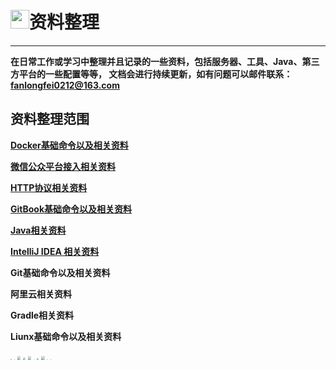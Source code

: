 # <img src="http://gitbookresource.fanlongfei.com/data.png" width="30" height="30" />资料整理

---

**在日常工作或学习中整理并且记录的一些资料，包括服务器、工具、Java、第三方平台的一些配置等等，
文档会进行持续更新，如有问题可以邮件联系：fanlongfei0212@163.com**

## 资料整理范围

**[Docker基础命令以及相关资料](docker/docker1.md)**

**[微信公众平台接入相关资料](wechat/wechat1.md)**

**[HTTP协议相关资料](http/http1.md)**

**[GitBook基础命令以及相关资料](gitbook/gitbook1.md)**

**[Java相关资料](java/springboot/springboot1.md)**

**[IntelliJ IDEA 相关资料](idea/idea1.md)**

**Git基础命令以及相关资料**

**阿里云相关资料**

**Gradle相关资料**

**Liunx基础命令以及相关资料**

<img src="http://gitbookresource.fanlongfei.com/docker.jpeg" style="zoom:12%" />
<img src="http://gitbookresource.fanlongfei.com/wechat.jpeg" style="zoom:8%" />
<img src="http://gitbookresource.fanlongfei.com/http.png" style="zoom:33%" />
<img src="http://gitbookresource.fanlongfei.com/gitbook.png" style="zoom:25%" />
<img src="http://gitbookresource.fanlongfei.com/java.png" style="zoom:33%" />
<img src="http://gitbookresource.fanlongfei.com/IntelliJIDEA.png" style="zoom:6%" />
<img src="http://gitbookresource.fanlongfei.com/git.jpeg" style="zoom:19%" />
<img src="http://gitbookresource.fanlongfei.com/aliyun.png" style="zoom:33%" />
<img src="http://gitbookresource.fanlongfei.com/gradle.png" style="zoom:7%" />
<img src="http://gitbookresource.fanlongfei.com/liunx.jpg" style="zoom:9%" />